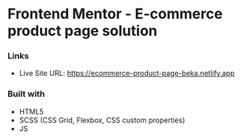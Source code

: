 # Frontend Mentor - E-commerce product page solution

### Links

- Live Site URL: https://ecommerce-product-page-beka.netlify.app

### Built with

- HTML5
- SCSS (CSS Grid, Flexbox, CSS custom properties)
- JS
